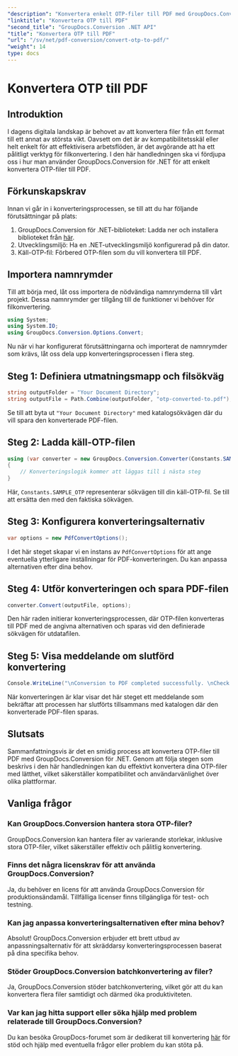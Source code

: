 ```yaml
---
"description": "Konvertera enkelt OTP-filer till PDF med GroupDocs.Conversion för .NET. Effektivisera ditt arbetsflöde med detta intuitiva filkonverteringsverktyg."
"linktitle": "Konvertera OTP till PDF"
"second_title": "GroupDocs.Conversion .NET API"
"title": "Konvertera OTP till PDF"
"url": "/sv/net/pdf-conversion/convert-otp-to-pdf/"
"weight": 14
type: docs
---
```

# Konvertera OTP till PDF

## Introduktion
I dagens digitala landskap är behovet av att konvertera filer från ett format till ett annat av största vikt. Oavsett om det är av kompatibilitetsskäl eller helt enkelt för att effektivisera arbetsflöden, är det avgörande att ha ett pålitligt verktyg för filkonvertering. I den här handledningen ska vi fördjupa oss i hur man använder GroupDocs.Conversion för .NET för att enkelt konvertera OTP-filer till PDF.
## Förkunskapskrav
Innan vi går in i konverteringsprocessen, se till att du har följande förutsättningar på plats:
1. GroupDocs.Conversion för .NET-biblioteket: Ladda ner och installera biblioteket från [här](https://releases.groupdocs.com/conversion/net/).
2. Utvecklingsmiljö: Ha en .NET-utvecklingsmiljö konfigurerad på din dator.
3. Käll-OTP-fil: Förbered OTP-filen som du vill konvertera till PDF.

## Importera namnrymder
Till att börja med, låt oss importera de nödvändiga namnrymderna till vårt projekt. Dessa namnrymder ger tillgång till de funktioner vi behöver för filkonvertering.

```csharp
using System;
using System.IO;
using GroupDocs.Conversion.Options.Convert;
```

Nu när vi har konfigurerat förutsättningarna och importerat de namnrymder som krävs, låt oss dela upp konverteringsprocessen i flera steg.
## Steg 1: Definiera utmatningsmapp och filsökväg
```csharp
string outputFolder = "Your Document Directory";
string outputFile = Path.Combine(outputFolder, "otp-converted-to.pdf");
```
Se till att byta ut `"Your Document Directory"` med katalogsökvägen där du vill spara den konverterade PDF-filen.
## Steg 2: Ladda käll-OTP-filen
```csharp
using (var converter = new GroupDocs.Conversion.Converter(Constants.SAMPLE_OTP))
{
    // Konverteringslogik kommer att läggas till i nästa steg
}
```
Här, `Constants.SAMPLE_OTP` representerar sökvägen till din käll-OTP-fil. Se till att ersätta den med den faktiska sökvägen.
## Steg 3: Konfigurera konverteringsalternativ
```csharp
var options = new PdfConvertOptions();
```
I det här steget skapar vi en instans av `PdfConvertOptions` för att ange eventuella ytterligare inställningar för PDF-konverteringen. Du kan anpassa alternativen efter dina behov.
## Steg 4: Utför konverteringen och spara PDF-filen
```csharp
converter.Convert(outputFile, options);
```
Den här raden initierar konverteringsprocessen, där OTP-filen konverteras till PDF med de angivna alternativen och sparas vid den definierade sökvägen för utdatafilen.
## Steg 5: Visa meddelande om slutförd konvertering
```csharp
Console.WriteLine("\nConversion to PDF completed successfully. \nCheck output in {0}", outputFolder);
```
När konverteringen är klar visar det här steget ett meddelande som bekräftar att processen har slutförts tillsammans med katalogen där den konverterade PDF-filen sparas.

## Slutsats
Sammanfattningsvis är det en smidig process att konvertera OTP-filer till PDF med GroupDocs.Conversion för .NET. Genom att följa stegen som beskrivs i den här handledningen kan du effektivt konvertera dina OTP-filer med lätthet, vilket säkerställer kompatibilitet och användarvänlighet över olika plattformar.
## Vanliga frågor
### Kan GroupDocs.Conversion hantera stora OTP-filer?
GroupDocs.Conversion kan hantera filer av varierande storlekar, inklusive stora OTP-filer, vilket säkerställer effektiv och pålitlig konvertering.
### Finns det några licenskrav för att använda GroupDocs.Conversion?
Ja, du behöver en licens för att använda GroupDocs.Conversion för produktionsändamål. Tillfälliga licenser finns tillgängliga för test- och testning.
### Kan jag anpassa konverteringsalternativen efter mina behov?
Absolut! GroupDocs.Conversion erbjuder ett brett utbud av anpassningsalternativ för att skräddarsy konverteringsprocessen baserat på dina specifika behov.
### Stöder GroupDocs.Conversion batchkonvertering av filer?
Ja, GroupDocs.Conversion stöder batchkonvertering, vilket gör att du kan konvertera flera filer samtidigt och därmed öka produktiviteten.
### Var kan jag hitta support eller söka hjälp med problem relaterade till GroupDocs.Conversion?
Du kan besöka GroupDocs-forumet som är dedikerat till konvertering [här](https://forum.groupdocs.com/c/conversion/11) för stöd och hjälp med eventuella frågor eller problem du kan stöta på.